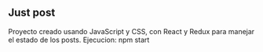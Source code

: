 ## Just post

Proyecto creado usando JavaScript y CSS, con React y Redux para manejar el estado de los posts.
Ejecucion: npm start

